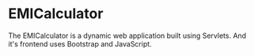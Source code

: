 # EMICalculator
The EMICalculator is a dynamic web application built using Servlets. And it's frontend uses Bootstrap and JavaScript.
